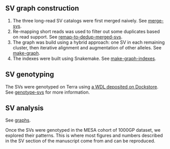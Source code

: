 ## SV graph construction

1. The three long-read SV catalogs were first merged naively. See [merge-svs](merge-svs).
1. Re-mapping short reads was used to filter out some duplicates based on read support. See [remap-to-dedup-merged-svs](remap-to-dedup-merged-svs).
1. The graph was build using a hybrid approach: one SV in each remaining cluster, then iterative alignment and augmentation of other alleles. See [make-graph](make-graph).
1. The indexes were built using Snakemake. See [make-graph-indexes](make-graph-indexes).

## SV genotyping

The SVs were genotyped on Terra using [a WDL deposited on Dockstore](https://dockstore.org/workflows/github.com/vgteam/vg_wdl/vg_mapgaffe_call_sv_cram:sv-giraffe-paper?tab=info).
See [genotype-svs](genotype-svs) for more information.

## SV analysis

See [graphs](graphs).

Once the SVs were genotyped in the MESA cohort of 1000GP dataset, we explored their patterns. 
This is where most figures and numbers described in the SV section of the manuscript come from and can be reproduced.

